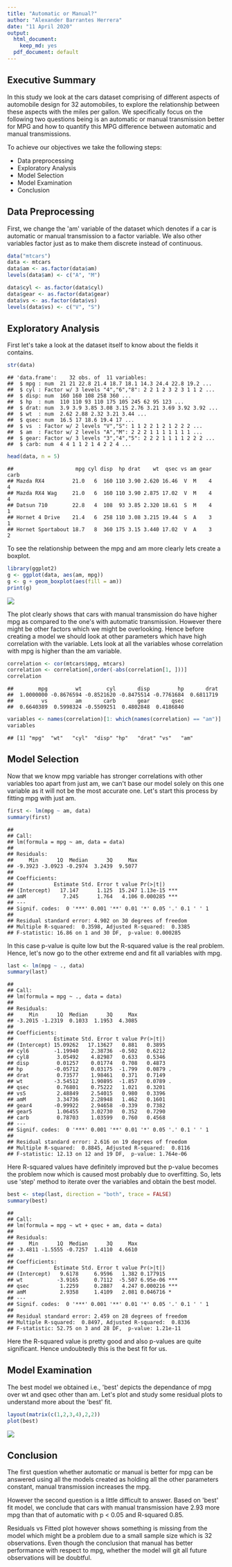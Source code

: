 ```yaml
---
title: "Automatic or Manual?"
author: "Alexander Barrantes Herrera"
date: "11 April 2020"
output:
  html_document:
    keep_md: yes
  pdf_document: default
---
```




## Executive Summary
In this study we look at the cars dataset comprising of different aspects of automobile design for 32 automobiles, to explore the relationship between these aspects with the miles per gallon. We specifically focus on the following two questions being is an automatic or manual transmission better for MPG and how to quantify this MPG difference between automatic and manual transmissions.

To achieve our objectives we take the following steps:

- Data preprocessing
- Exploratory Analysis
- Model Selection
- Model Examination
- Conclusion

## Data Preprocessing

First, we change the 'am' variable of the dataset which denotes if a car is automatic or manual transmission to a factor variable. We also other variables factor just as to make them discrete instead of continuous.


```r
data("mtcars")
data <- mtcars
data$am <- as.factor(data$am)
levels(data$am) <- c("A", "M") 

data$cyl <- as.factor(data$cyl)
data$gear <- as.factor(data$gear)
data$vs <- as.factor(data$vs)
levels(data$vs) <- c("V", "S")
```

## Exploratory Analysis

First let's take a look at the dataset itself to know about the fields it contains.


```r
str(data)
```

```
## 'data.frame':	32 obs. of  11 variables:
##  $ mpg : num  21 21 22.8 21.4 18.7 18.1 14.3 24.4 22.8 19.2 ...
##  $ cyl : Factor w/ 3 levels "4","6","8": 2 2 1 2 3 2 3 1 1 2 ...
##  $ disp: num  160 160 108 258 360 ...
##  $ hp  : num  110 110 93 110 175 105 245 62 95 123 ...
##  $ drat: num  3.9 3.9 3.85 3.08 3.15 2.76 3.21 3.69 3.92 3.92 ...
##  $ wt  : num  2.62 2.88 2.32 3.21 3.44 ...
##  $ qsec: num  16.5 17 18.6 19.4 17 ...
##  $ vs  : Factor w/ 2 levels "V","S": 1 1 2 2 1 2 1 2 2 2 ...
##  $ am  : Factor w/ 2 levels "A","M": 2 2 2 1 1 1 1 1 1 1 ...
##  $ gear: Factor w/ 3 levels "3","4","5": 2 2 2 1 1 1 1 2 2 2 ...
##  $ carb: num  4 4 1 1 2 1 4 2 2 4 ...
```

```r
head(data, n = 5)
```

```
##                    mpg cyl disp  hp drat    wt  qsec vs am gear carb
## Mazda RX4         21.0   6  160 110 3.90 2.620 16.46  V  M    4    4
## Mazda RX4 Wag     21.0   6  160 110 3.90 2.875 17.02  V  M    4    4
## Datsun 710        22.8   4  108  93 3.85 2.320 18.61  S  M    4    1
## Hornet 4 Drive    21.4   6  258 110 3.08 3.215 19.44  S  A    3    1
## Hornet Sportabout 18.7   8  360 175 3.15 3.440 17.02  V  A    3    2
```

To see the relationship between the mpg and am more clearly lets create a boxplot.


```r
library(ggplot2)
g <- ggplot(data, aes(am, mpg))
g <- g + geom_boxplot(aes(fill = am))
print(g)
```

![](Regression-Models-Assignment-1_files/figure-html/unnamed-chunk-3-1.png)<!-- -->

The plot clearly shows that cars with manual transmission do have higher mpg as compared to the one's with automatic transmission. However there might be other factors which we might be overlooking. Hence before creating a model we should look at other parameters which have high correlation with the variable. Lets look at all the variables whose correlation with mpg is higher than the am variable.



```r
correlation <- cor(mtcars$mpg, mtcars)
correlation <- correlation[,order(-abs(correlation[1, ]))]
correlation
```

```
##        mpg         wt        cyl       disp         hp       drat 
##  1.0000000 -0.8676594 -0.8521620 -0.8475514 -0.7761684  0.6811719 
##         vs         am       carb       gear       qsec 
##  0.6640389  0.5998324 -0.5509251  0.4802848  0.4186840
```

```r
variables <- names(correlation)[1: which(names(correlation) == "am")]
variables
```

```
## [1] "mpg"  "wt"   "cyl"  "disp" "hp"   "drat" "vs"   "am"
```

## Model Selection

Now that we know mpg variable has stronger correlations with other variables too apart from just am, we can't base our model solely on this one variable as it will not be the most accurate one. Let's start this process by fitting mpg with just am.


```r
first <- lm(mpg ~ am, data)
summary(first)
```

```
## 
## Call:
## lm(formula = mpg ~ am, data = data)
## 
## Residuals:
##     Min      1Q  Median      3Q     Max 
## -9.3923 -3.0923 -0.2974  3.2439  9.5077 
## 
## Coefficients:
##             Estimate Std. Error t value Pr(>|t|)    
## (Intercept)   17.147      1.125  15.247 1.13e-15 ***
## amM            7.245      1.764   4.106 0.000285 ***
## ---
## Signif. codes:  0 '***' 0.001 '**' 0.01 '*' 0.05 '.' 0.1 ' ' 1
## 
## Residual standard error: 4.902 on 30 degrees of freedom
## Multiple R-squared:  0.3598,	Adjusted R-squared:  0.3385 
## F-statistic: 16.86 on 1 and 30 DF,  p-value: 0.000285
```

In this case p-value is quite low but the R-squared value is the real problem. Hence, let's now go to the other extreme end and fit all variables with mpg.


```r
last <- lm(mpg ~ ., data)
summary(last)
```

```
## 
## Call:
## lm(formula = mpg ~ ., data = data)
## 
## Residuals:
##     Min      1Q  Median      3Q     Max 
## -3.2015 -1.2319  0.1033  1.1953  4.3085 
## 
## Coefficients:
##             Estimate Std. Error t value Pr(>|t|)  
## (Intercept) 15.09262   17.13627   0.881   0.3895  
## cyl6        -1.19940    2.38736  -0.502   0.6212  
## cyl8         3.05492    4.82987   0.633   0.5346  
## disp         0.01257    0.01774   0.708   0.4873  
## hp          -0.05712    0.03175  -1.799   0.0879 .
## drat         0.73577    1.98461   0.371   0.7149  
## wt          -3.54512    1.90895  -1.857   0.0789 .
## qsec         0.76801    0.75222   1.021   0.3201  
## vsS          2.48849    2.54015   0.980   0.3396  
## amM          3.34736    2.28948   1.462   0.1601  
## gear4       -0.99922    2.94658  -0.339   0.7382  
## gear5        1.06455    3.02730   0.352   0.7290  
## carb         0.78703    1.03599   0.760   0.4568  
## ---
## Signif. codes:  0 '***' 0.001 '**' 0.01 '*' 0.05 '.' 0.1 ' ' 1
## 
## Residual standard error: 2.616 on 19 degrees of freedom
## Multiple R-squared:  0.8845,	Adjusted R-squared:  0.8116 
## F-statistic: 12.13 on 12 and 19 DF,  p-value: 1.764e-06
```

Here R-squared values have definitely improved but the p-value becomes the problem now which is caused most probably due to overfitting. So, lets use 'step' method to iterate over the variables and obtain the best model.


```r
best <- step(last, direction = "both", trace = FALSE)
summary(best)
```

```
## 
## Call:
## lm(formula = mpg ~ wt + qsec + am, data = data)
## 
## Residuals:
##     Min      1Q  Median      3Q     Max 
## -3.4811 -1.5555 -0.7257  1.4110  4.6610 
## 
## Coefficients:
##             Estimate Std. Error t value Pr(>|t|)    
## (Intercept)   9.6178     6.9596   1.382 0.177915    
## wt           -3.9165     0.7112  -5.507 6.95e-06 ***
## qsec          1.2259     0.2887   4.247 0.000216 ***
## amM           2.9358     1.4109   2.081 0.046716 *  
## ---
## Signif. codes:  0 '***' 0.001 '**' 0.01 '*' 0.05 '.' 0.1 ' ' 1
## 
## Residual standard error: 2.459 on 28 degrees of freedom
## Multiple R-squared:  0.8497,	Adjusted R-squared:  0.8336 
## F-statistic: 52.75 on 3 and 28 DF,  p-value: 1.21e-11
```

Here the R-squared value is pretty good and also p-values are quite significant. Hence undoubtedly this is the best fit for us.

## Model Examination

The best model we obtained i.e., 'best' depicts the dependance of mpg over wt and qsec other than am. Let's plot and study some residual plots to understand more about the 'best' fit. 


```r
layout(matrix(c(1,2,3,4),2,2))
plot(best)
```

![](Regression-Models-Assignment-1_files/figure-html/unnamed-chunk-8-1.png)<!-- -->

## Conclusion

The first question whether automatic or manual is better for mpg can be answered using all the models created as holding all the other parameters constant, manual transmission increases the mpg.

However the second question is a little difficult to answer.
Based on 'best' fit model, we conclude that cars with manual transmission have 2.93 more mpg than that of automatic with p < 0.05 and R-squared 0.85.

Residuals vs Fitted plot however shows something is missing from the model which might be a problem due to a small sample size which is 32 observations. Even though the conclusion that manual has better performance with respect to mpg, whether the model will git all future observations will be doubtful.
